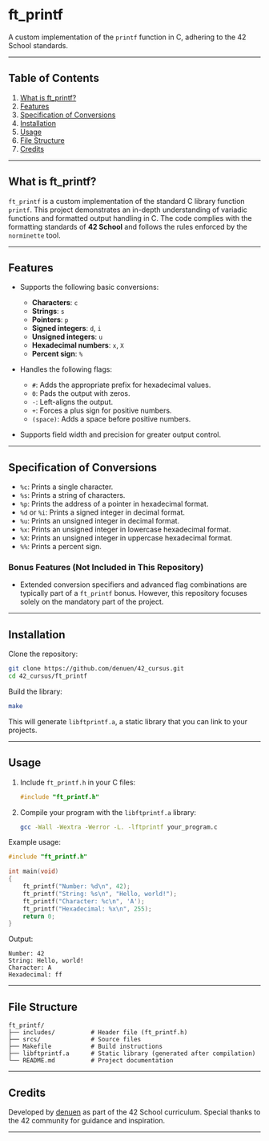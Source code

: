 # ft_printf

A custom implementation of the `printf` function in C, adhering to the 42 School standards.

---

## Table of Contents

1. [What is ft_printf?](#what-is-ft_printf)
2. [Features](#features)
3. [Specification of Conversions](#specification-of-conversions)
4. [Installation](#installation)
5. [Usage](#usage)
6. [File Structure](#file-structure)
7. [Credits](#credits)

---

## What is ft_printf?

`ft_printf` is a custom implementation of the standard C library function `printf`. This project demonstrates an in-depth understanding of variadic functions and formatted output handling in C. The code complies with the formatting standards of **42 School** and follows the rules enforced by the `norminette` tool.

---

## Features

- Supports the following basic conversions:
  - **Characters**: `c`
  - **Strings**: `s`
  - **Pointers**: `p`
  - **Signed integers**: `d`, `i`
  - **Unsigned integers**: `u`
  - **Hexadecimal numbers**: `x`, `X`
  - **Percent sign**: `%`

- Handles the following flags:
  - `#`: Adds the appropriate prefix for hexadecimal values.
  - `0`: Pads the output with zeros.
  - `-`: Left-aligns the output.
  - `+`: Forces a plus sign for positive numbers.
  - `(space)`: Adds a space before positive numbers.

- Supports field width and precision for greater output control.

---

## Specification of Conversions

- `%c`: Prints a single character.
- `%s`: Prints a string of characters.
- `%p`: Prints the address of a pointer in hexadecimal format.
- `%d` or `%i`: Prints a signed integer in decimal format.
- `%u`: Prints an unsigned integer in decimal format.
- `%x`: Prints an unsigned integer in lowercase hexadecimal format.
- `%X`: Prints an unsigned integer in uppercase hexadecimal format.
- `%%`: Prints a percent sign.

### Bonus Features (Not Included in This Repository)

- Extended conversion specifiers and advanced flag combinations are typically part of a `ft_printf` bonus. However, this repository focuses solely on the mandatory part of the project.

---

## Installation

Clone the repository:

```bash
git clone https://github.com/denuen/42_cursus.git
cd 42_cursus/ft_printf
```

Build the library:

```bash
make
```

This will generate `libftprintf.a`, a static library that you can link to your projects.

---

## Usage

1. Include `ft_printf.h` in your C files:

   ```c
   #include "ft_printf.h"
   ```

2. Compile your program with the `libftprintf.a` library:

   ```bash
   gcc -Wall -Wextra -Werror -L. -lftprintf your_program.c
   ```

Example usage:

```c
#include "ft_printf.h"

int main(void)
{
    ft_printf("Number: %d\n", 42);
    ft_printf("String: %s\n", "Hello, world!");
    ft_printf("Character: %c\n", 'A');
    ft_printf("Hexadecimal: %x\n", 255);
    return 0;
}
```

Output:

```
Number: 42
String: Hello, world!
Character: A
Hexadecimal: ff
```

---

## File Structure

```
ft_printf/
├── includes/          # Header file (ft_printf.h)
├── srcs/              # Source files
├── Makefile           # Build instructions
├── libftprintf.a      # Static library (generated after compilation)
└── README.md          # Project documentation
```

---

## Credits

Developed by [denuen](https://github.com/denuen) as part of the 42 School curriculum. Special thanks to the 42 community for guidance and inspiration.

---

